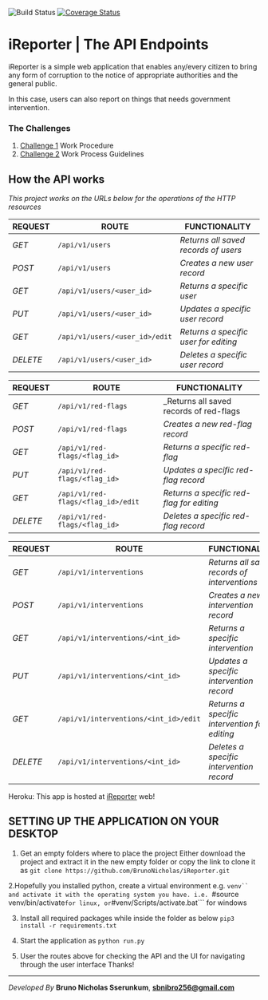 ![Build Status](https://travis-ci.org/BrunoNicholas/iReporter.svg?branch=Develope) [![Coverage Status](https://coveralls.io/repos/github/BrunoNicholas/iReporter/badge.svg?branch=Develope)](https://coveralls.io/github/BrunoNicholas/iReporter?branch=Develope)

# iReporter | The API Endpoints
iReporter is a simple web application that enables any/every citizen to bring any form of corruption to the notice of appropriate authorities and the general public.

In this case, users can also report on things that needs government intervention.

### The Challenges
  1. [Challenge 1](https://github.com/BrunoNicholas/iReporter/wiki) Work Procedure
  2. [Challenge 2](https://github.com/BrunoNicholas/iReporter/wiki/Creation-of-an-API-endpoints) Work Process Guidelines
  

## How the API works
_This project works on the URLs below for the operations of the HTTP resources_

| REQUEST | ROUTE | FUNCTIONALITY |
| ------- | ----- | ------------- |
| *GET* | ```/api/v1/users``` | _Returns all saved records of users_|
| *POST* | ```/api/v1/users``` | _Creates a new user record_|
| *GET* | ```/api/v1/users/<user_id>``` | _Returns a specific user_|
| *PUT* | ```/api/v1/users/<user_id>``` | _Updates a specific user record_|
| *GET* | ```/api/v1/users/<user_id>/edit``` | _Returns a specific user for editing_|
| *DELETE* | ```/api/v1/users/<user_id>``` | _Deletes a specific user record_|


| REQUEST | ROUTE | FUNCTIONALITY |
| ------- | ----- | ------------- |
| *GET* | ```/api/v1/red-flags``` | _Returns all saved records of red-flags|
| *POST* | ```/api/v1/red-flags``` | _Creates a new red-flag record_|
| *GET* | ```/api/v1/red-flags/<flag_id>``` | _Returns a specific red-flag_|
| *PUT* | ```/api/v1/red-flags/<flag_id>``` | _Updates a specific red-flag record_|
| *GET* | ```/api/v1/red-flags/<flag_id>/edit``` | _Returns a specific red-flag for editing_|
| *DELETE* | ```/api/v1/red-flags/<flag_id>``` | _Deletes a specific red-flag record_|


| REQUEST | ROUTE | FUNCTIONALITY |
| ------- | ----- | ------------- |
| *GET* | ```/api/v1/interventions``` | _Returns all saved records of interventions_|
| *POST* | ```/api/v1/interventions``` | _Creates a new intervention record_|
| *GET* | ```/api/v1/interventions/<int_id>``` | _Returns a specific intervention_|
| *PUT* | ```/api/v1/interventions/<int_id>``` | _Updates a specific intervention record_|
| *GET* | ```/api/v1/interventions/<int_id>/edit``` | _Returns a specific intervention for editing_|
| *DELETE* | ```/api/v1/interventions/<int_id>``` | _Deletes a specific intervention record_|


Heroku: This app is hosted at [iReporter](https://ireporter-v01.herokuapp.com/) web!

## SETTING UP THE APPLICATION ON YOUR DESKTOP
1. Get an empty folders where to place the project
   Either download the project and extract it in the new empty folder or copy the link to clone it as
   ```git clone https://github.com/BrunoNicholas/iReporter.git```
   
2.Hopefully you installed python, create a virtual environment e.g. ```venv`` and activate it with the operating system you have.
   i.e. ```#source venv/bin/activate``` for linux, or ```#venv/Scripts/activate.bat``` for windows 

3. Install all required packages while inside the folder as below
   ```pip3 install -r requirements.txt```
   
4. Start the application as 
   ```python run.py```
5. User the routes above for checking the API and the UI for navigating through the user interface
Thanks!

------------------------------------------------------------------------------------------
*Developed By*
**Bruno Nicholas Sserunkum**, **sbnibro256@gmail.com**
